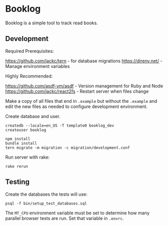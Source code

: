 # Booklog

Booklog is a simple tool to track read books.

## Development

Required Prerequisites:

https://github.com/jackc/tern - for database migrations
https://direnv.net/ - Manage environment variables

Highly Recommended:

https://github.com/asdf-vm/asdf - Version management for Ruby and Node
https://github.com/jackc/react2fs - Restart server when files change

Make a copy of all files that end in `.example` but without the `.example` and edit the new files as needed to configure development environment.

Create database and user.

```
createdb --locale=en_US -T template0 booklog_dev
createuser booklog
```


```
npm install
bundle install
tern migrate -m migration -c migration/development.conf
```

Run server with rake:

```
rake rerun
```

## Testing

Create the databases the tests will use:

```
psql -f bin/setup_test_databases.sql
```

The `MT_CPU` environment variable must be set to determine how many parallel browser tests are run. Set that variable in `.envrc`.
